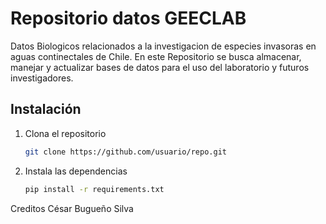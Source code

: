 # Repositorio datos GEECLAB

Datos Biologicos relacionados a la investigacion de especies invasoras en aguas continectales de Chile.
En este Repositorio se busca almacenar, manejar y actualizar bases de datos para el uso del laboratorio y futuros investigadores.

## Instalación
1. Clona el repositorio
   ```bash
   git clone https://github.com/usuario/repo.git
   ```
2. Instala las dependencias
   ```bash
   pip install -r requirements.txt
   ```

Creditos
César Bugueño Silva
